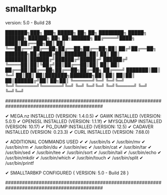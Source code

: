 # smalltarbkp
version: 5.0 - Build 28


  ███████╗███╗   ███╗ █████╗ ██╗     ██╗  ████████╗ █████╗ ██████╗ ██████╗ ██╗  ██╗██████╗
  ██╔════╝████╗ ████║██╔══██╗██║     ██║  ╚══██╔══╝██╔══██╗██╔══██╗██╔══██╗██║ ██╔╝██╔══██╗
  ███████╗██╔████╔██║███████║██║     ██║     ██║   ███████║██████╔╝██████╔╝█████╔╝ ██████╔╝
  ╚════██║██║╚██╔╝██║██╔══██║██║     ██║     ██║   ██╔══██║██╔══██╗██╔══██╗██╔═██╗ ██╔═══╝
  ███████║██║ ╚═╝ ██║██║  ██║███████╗███████╗██║   ██║  ██║██║  ██║██████╔╝██║  ██╗██║
  ╚══════╝╚═╝     ╚═╝╚═╝  ╚═╝╚══════╝╚══════╝╚═╝   ╚═╝  ╚═╝╚═╝  ╚═╝╚═════╝ ╚═╝  ╚═╝╚═╝

###########################################################################################

✔ MEGA.nz INSTALLED (VERSION: 1.4.0.5)
✔ GAWK INSTALLED (VERSION: 5.0.1)
✔ OPENSSL INSTALLED (VERSION: 1.1.1f)
✔ MYSQLDUMP INSTALLED (VERSION: 10.17)
✔ PG_DUMP INSTALLED (VERSION: 12.5)
✔ CADAVER INSTALLED (VERSION: 0.23.3)
✔ CURL INSTALLED (VERSION: 7.68.0)

✔ ADDITIONAL COMMANDS USED ✔
✔ /usr/bin/ls
✔ /usr/bin/mv
✔ /usr/bin/rm
✔ /usr/bin/du
✔ /usr/bin/wc
✔ /usr/bin/cat
✔ /usr/bin/tar
✔ /usr/bin/sed
✔ /usr/bin/tee
✔ /usr/bin/sort
✔ /usr/bin/tail
✔ /usr/bin/echo
✔ /usr/bin/mkdir
✔ /usr/bin/which
✔ /usr/bin/touch
✔ /usr/bin/split
✔ /usr/bin/printf


✔ SMALLTARBKP CONFIGURED { VERSION: 5.0 - Build 28 }

###########################################################################################

